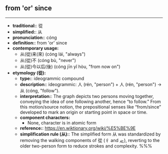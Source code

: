 ## from 'or' since
---
- **traditional:**: 從
- **simplified:**: 从
- **pronunciation:**: cóng
- **definition:**: from 'or' since
- **contemporary usage:**
  - 从(從)来(來) (cóng lái, "always")
  - 从(從)不 (cóng bù, "never")
  - 从(從)今以后(後) (cóng jīn yǐ hòu, "from now on")
- **etymology (從):**
  - **type:**: ideogrammic compound
  - **description:**: ideogrammic: 人 (rén, "person") + 人 (rén, "person") → 从 (cóng, "follow").
  - **interpretation:**: The graph depicts two persons moving together, conveying the idea of one following another, hence “to follow.” From this motion/source notion, the prepositional senses like “from/since” developed to mark an origin or starting point in space or time.
  - **component characters:**
    - None, character is in atomic form
  - **reference:**: https://en.wiktionary.org/wiki/%E5%BE%9E
  - **simplification rule (从):**: The simplified form 从 was standardized by removing the walking components of 從 (彳 and 龰), reverting to the older two-person form to reduce strokes and complexity.
%%%
